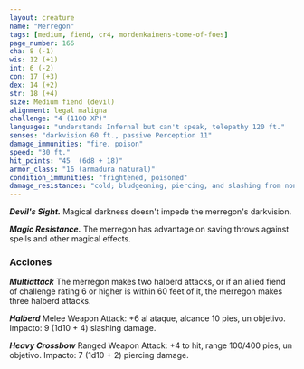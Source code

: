 ```yaml
---
layout: creature
name: "Merregon"
tags: [medium, fiend, cr4, mordenkainens-tome-of-foes]
page_number: 166
cha: 8 (-1)
wis: 12 (+1)
int: 6 (-2)
con: 17 (+3)
dex: 14 (+2)
str: 18 (+4)
size: Medium fiend (devil)
alignment: legal maligna
challenge: "4 (1100 XP)"
languages: "understands Infernal but can't speak, telepathy 120 ft."
senses: "darkvision 60 ft., passive Perception 11"
damage_immunities: "fire, poison"
speed: "30 ft."
hit_points: "45  (6d8 + 18)"
armor_class: "16 (armadura natural)"
condition_immunities: "frightened, poisoned"
damage_resistances: "cold; bludgeoning, piercing, and slashing from nonmagical attacks that aren't silvered"
---
```


***Devil's Sight.*** Magical darkness doesn't impede the merregon's darkvision.

***Magic Resistance.*** The merregon has advantage on saving throws against spells and other magical effects.

### Acciones

***Multiattack*** The merregon makes two halberd attacks, or if an allied fiend of challenge rating 6 or higher is within 60 feet of it, the merregon makes three halberd attacks.

***Halberd*** Melee Weapon Attack: +6 al ataque, alcance 10 pies, un objetivo. Impacto: 9 (1d10 + 4) slashing damage.

***Heavy Crossbow*** Ranged Weapon Attack: +4 to hit, range 100/400 pies, un objetivo. Impacto: 7 (1d10 + 2) piercing damage.